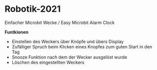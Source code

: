 # Robotik-2021

Einfacher Microbit Wecke / Easy Microbit Alarm Clock

**Funtkionen**

+ Einstellen des Weckers über Knöpfe und übers Display<br/>
+ Zufälliger Spruch beim Klicken eines Knopfes zum guten Start in den Tag<br/>
+ Snooze Funktion nach dem der Wecker ausgelöst wurde<br/>
+ Löschen des eingestellten Weckers<br/>
